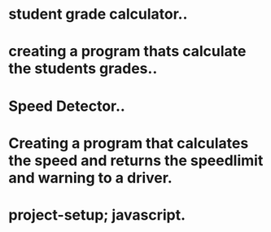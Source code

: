 # student grade calculator..

# creating a program thats calculate the students grades..

# Speed Detector..

# Creating a program that calculates the speed and returns the speedlimit and warning to a driver.


# project-setup; javascript.
